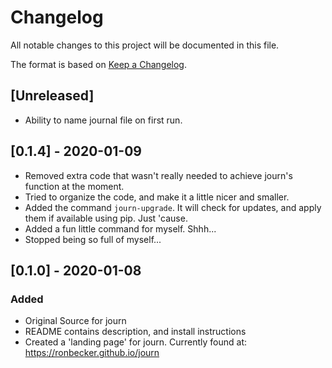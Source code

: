 # Changelog
All notable changes to this project will be documented in this file.

The format is based on [Keep a Changelog](https://keepachangelog.com/en/1.0.0/).

## [Unreleased]
- Ability to name journal file on first run.

## [0.1.4] - 2020-01-09
- Removed extra code that wasn't really needed to achieve journ's function at the moment.
- Tried to organize the code, and make it a little nicer and smaller.
- Added the command `journ-upgrade`. It will check for updates, and apply them if available using pip. Just 'cause.
- Added a fun little command for myself. Shhh...
- Stopped being so full of myself...

## [0.1.0] - 2020-01-08
### Added
- Original Source for journ
- README contains description, and install instructions
- Created a 'landing page' for journ. Currently found at:
	https://ronbecker.github.io/journ


